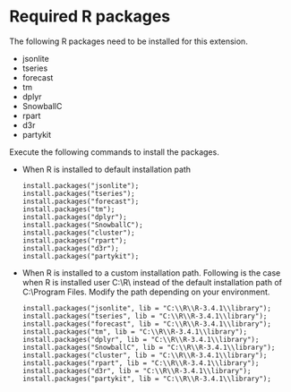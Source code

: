 # Required R packages
The following R packages need to be installed for this extension.

 * jsonlite
 * tseries
 * forecast
 * tm
 * dplyr
 * SnowballC
 * rpart
 * d3r
 * partykit

Execute the following commands to install the packages.

* When R is installed to default installation path

      install.packages("jsonlite");
      install.packages("tseries");
      install.packages("forecast");
      install.packages("tm");
      install.packages("dplyr");
      install.packages("SnowballC");
      install.packages("cluster");
      install.packages("rpart");
      install.packages("d3r");
      install.packages("partykit");

* When R is installed to a custom installation path. Following is the case when R is installed user C:\R\ instead of the default installation path of C:\Program Files\. Modify the path depending on your environment.

      install.packages("jsonlite", lib = "C:\\R\\R-3.4.1\\library");
      install.packages("tseries", lib = "C:\\R\\R-3.4.1\\library");
      install.packages("forecast", lib = "C:\\R\\R-3.4.1\\library");
      install.packages("tm", lib = "C:\\R\\R-3.4.1\\library");
      install.packages("dplyr", lib = "C:\\R\\R-3.4.1\\library");
      install.packages("SnowballC", lib = "C:\\R\\R-3.4.1\\library");
      install.packages("cluster", lib = "C:\\R\\R-3.4.1\\library");
      install.packages("rpart", lib = "C:\\R\\R-3.4.1\\library");
      install.packages("d3r", lib = "C:\\R\\R-3.4.1\\library");
      install.packages("partykit", lib = "C:\\R\\R-3.4.1\\library");
